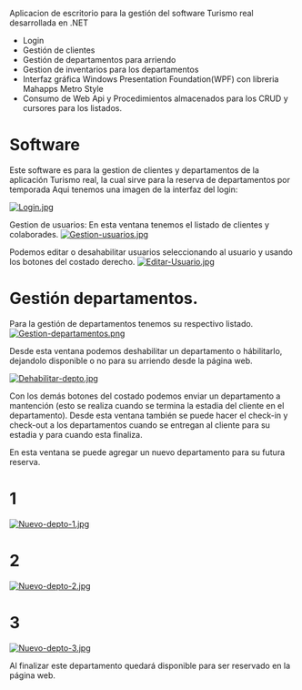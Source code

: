 Aplicacion de escritorio para la gestión del software Turismo real desarrollada en .NET


- Login
- Gestión de clientes
- Gestión de departamentos para arriendo
- Gestion de inventarios para los departamentos 
- Interfaz gráfica Windows Presentation Foundation(WPF) con libreria Mahapps Metro Style
- Consumo de Web Api y Procedimientos almacenados para los CRUD y cursores para los listados.

# Software

Este software es para la gestion de clientes y departamentos de la aplicación Turismo real, la cual sirve para la reserva de departamentos por temporada
Aqui tenemos una imagen de la interfaz del login:

[![Login.jpg](https://i.postimg.cc/tCZMcz33/Login.jpg)](https://postimg.cc/F7vpd3nz)


Gestion de usuarios: En esta ventana tenemos el listado de clientes y colaborades. 
[![Gestion-usuarios.jpg](https://i.postimg.cc/7PQrWVR9/Gestion-usuarios.jpg)](https://postimg.cc/4nt0KzsH)

Podemos editar o desahabilitar usuarios seleccionando al usuario y usando los botones del costado derecho.
[![Editar-Usuario.jpg](https://i.postimg.cc/1X1Ck8p9/Editar-Usuario.jpg)](https://postimg.cc/N9bkTfJV)

# Gestión departamentos.
Para la gestión de departamentos tenemos su respectivo listado.
[![Gestion-departamentos.png](https://i.postimg.cc/DzgwJGwN/Gestion-departamentos.png)](https://postimg.cc/rdDk7KWG)


Desde esta ventana podemos deshabilitar un departamento o hábilitarlo, dejandolo disponible o no para su arriendo desde la página web.

[![Dehabilitar-depto.jpg](https://i.postimg.cc/6Q99XQff/Dehabilitar-depto.jpg)](https://postimg.cc/9Dn3PCSD)

Con los demás botones del costado podemos enviar un departamento a mantención (esto se realiza cuando se termina la estadia del cliente en el departamento).
Desde esta ventana también se puede hacer el check-in y check-out a los departamentos cuando se entregan al cliente para su estadia y para cuando esta finaliza.
 
En esta ventana se puede agregar un nuevo departamento para su futura reserva.

# 1
[![Nuevo-depto-1.jpg](https://i.postimg.cc/vTSzQDng/Nuevo-depto-1.jpg)](https://postimg.cc/bSkbgy3p)

# 2
[![Nuevo-depto-2.jpg](https://i.postimg.cc/FFPGbC6r/Nuevo-depto-2.jpg)](https://postimg.cc/Z0dr4HZ2)

# 3

[![Nuevo-depto-3.jpg](https://i.postimg.cc/HsVz64GQ/Nuevo-depto-3.jpg)](https://postimg.cc/PPn1xD5x)

Al finalizar este departamento quedará disponible para ser reservado en la página web.


